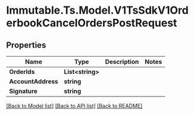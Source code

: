 # Immutable.Ts.Model.V1TsSdkV1OrderbookCancelOrdersPostRequest

## Properties

Name | Type | Description | Notes
------------ | ------------- | ------------- | -------------
**OrderIds** | **List&lt;string&gt;** |  | 
**AccountAddress** | **string** |  | 
**Signature** | **string** |  | 

[[Back to Model list]](../README.md#documentation-for-models) [[Back to API list]](../README.md#documentation-for-api-endpoints) [[Back to README]](../README.md)

